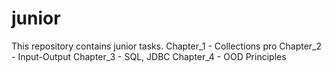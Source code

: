 # junior
This repository contains junior tasks.
Chapter_1 - Collections pro
Chapter_2 - Input-Output
Chapter_3 - SQL, JDBC
Chapter_4 - OOD Principles
